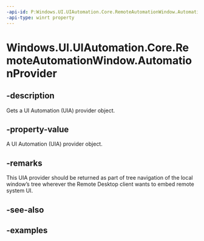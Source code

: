 ```yaml
---
-api-id: P:Windows.UI.UIAutomation.Core.RemoteAutomationWindow.AutomationProvider
-api-type: winrt property
---
```


# Windows.UI.UIAutomation.Core.RemoteAutomationWindow.AutomationProvider

<!--
public object AutomationProvider { get; }
-->

## -description

Gets a UI Automation (UIA) provider object.

## -property-value

A UI Automation (UIA) provider object.

## -remarks

This UIA provider should be returned as part of tree navigation of the local window’s tree wherever the Remote Desktop client wants to embed remote system UI.

## -see-also

## -examples

